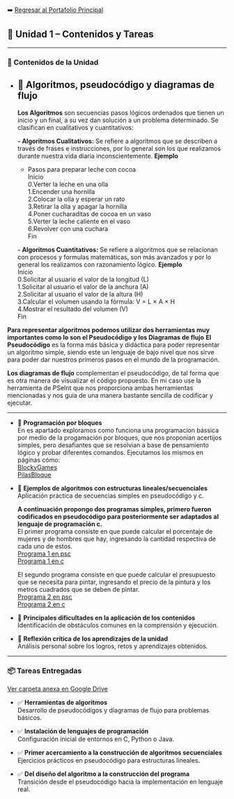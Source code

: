 ➡️ [Regresar al Portafolio Principal](index.md)


## 📂 Unidad 1 – Contenidos y Tareas  

---

### 📘 Contenidos de la Unidad  

- 🔹 **Algoritmos, pseudocódigo y diagramas de flujo**
  ---
  **Los Algoritmos** son secuencias pasos lógicos ordenados que tienen un inicio y un final, a su vez dan solución a un problema determinado. Se clasifican en cualitativos y cuantitativos:
  
  **- Algoritmos Cualitativos:** Se refiere a algoritmos que se describen a través de frases e instrucciones, por lo general son los que realizamos durante nuestra vida diaria inconscientemente.
  **Ejemplo**
  
  - Pasos para preparar leche con cocoa  
  Inicio  
  0.Verter la leche en una olla  
  1.Encender una hornilla  
  2.Colocar la olla y esperar un rato  
  3.Retirar la olla y apagar la hornilla  
  4.Poner cucharaditas de cocoa en un vaso  
  5.Verter la leche caliente en el vaso  
  6.Revolver con una cuchara  
  Fin  
  
  **- Algoritmos Cuantitativos:** Se refiere a algoritmos que se relacionan con procesos y formulas matemáticas, son más avanzados y por lo general los realizamos con razonamiento lógico.
  **Ejemplo**  
  Inicio  
  0.Solicitar al usuario el valor de la longitud (L)  
  1.Solicitar al usuario el valor de la anchura (A)  
  2.Solicitar al usuario el valor de la altura (H)  
  3.Calcular el volumen usando la fórmula: V = L × A × H  
  4.Mostrar el resultado del volumen (V)  
Fin  

**Para representar algoritmos podemos utilizar dos herramientas muy importantes como lo son el Pseudocódigo y los Diagramas de flujo**
**El Pseudocódigo** es la forma más básica y didáctica para poder representar un algoritmo simple, siendo este un lenguaje de bajo nivel que nos sirve para poder dar nuestros primeros pasos en el mundo de la programación.

**Los diagramas de flujo** complementan el pseudocódigo, de tal forma que es otra manera de visualizar el código propuesto. En mi caso use la herramienta de PSeInt que nos proporciona ambas herramientas mencionadas y nos guia de una manera bastante sencilla de codificar y ejecutar. 

  ---

- 🔹 **Programación por bloques**  
  En es apartado exploramos como funciona una programacion bássica por medio de la progamación por bloques, que nos proponian acertijos simples, pero desafiantes que se resolvian a base de pensamiento lógico y probar diferentes comandos. Ejecutamos los mismos en páginas cómo:  
  [BlockyGames](https://blockly.games/?lang=en)  
  [PilasBloque](https://pilasbloques.program.ar/online/#)  

- 🔹 **Ejemplos de algoritmos con estructuras lineales/secuenciales**  
  Aplicación práctica de secuencias simples en pseudocódigo y c.

  **A continuación propongo dos programas simples, primero fueron codificados en pseudocódigo para posteriormente ser adaptados al lenguaje de programación c.**    
  El primer programa consiste en que puede calcular el porcentaje de mujeres y de hombres que hay, ingresando la cantidad respectiva de cada uno de estos.  
  [Programa 1 en psc](porcentajePersonas.psc)  
  [Programa 1 en c](PorcentajePersonas.c)
  
  El segundo programa consiste en que puede calcular el presupuesto que se necesita para pintar, ingresando el precio de la pintura y los metros cuadrados que se deben de pintar.  
  [Programa 2 en psc](precioPintura.psc)  
  [Programa 2 en c](precioPintura.c)  
  
- 🔹 **Principales dificultades en la aplicación de los contenidos**  
  Identificación de obstáculos comunes en la comprensión y ejecución.  

- 🔹 **Reflexión crítica de los aprendizajes de la unidad**  
  Análisis personal sobre los logros, retos y aprendizajes obtenidos.  

---

### 📦 Tareas Entregadas  

  [Ver carpeta anexa en Google Drive](https://drive.google.com/drive/folders/1EAlcNmdeaoR149M--ErCMMkSaYjXdxC9?usp=drive_link)

- ✅ **Herramientas de algoritmos**  
  Desarrollo de pseudocódigos y diagramas de flujo para problemas básicos.  

- ✅ **Instalación de lenguajes de programación**  
  Configuración inicial de entornos en C, Python o Java.  

- ✅ **Primer acercamiento a la construcción de algoritmos secuenciales**  
  Ejercicios prácticos en pseudocódigo para estructuras lineales.  

- ✅ **Del diseño del algoritmo a la construcción del programa**  
  Transición desde el pseudocódigo hacia la implementación en lenguaje real.  
